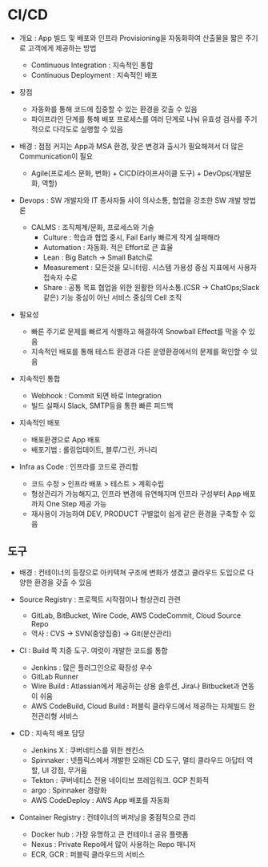 # CI/CD

- 개요 : App 빌드 및 배포와 인프라 Provisioning을 자동화하여 산출물을 짧은 주기로 고객에게 제공하는 방법
  - Continuous Integration : 지속적인 통합
  - Continuous Deployment : 지속적인 배포
- 장점
  - 자동화를 통해 코드에 집중할 수 있는 환경을 갖출 수 있음
  - 파이프라인 단계를 통해 배포 프로세스를 여러 단계로 나눠 유효성 검사를 주기적으로 다각도로 실행할 수 있음
- 배경 : 점점 커지는 App과 MSA 환경, 잦은 변경과 출시가 필요해져서 더 많은 Communication이 필요
  - Agile(프로세스 문화, 변화) + CICD(라이프사이클 도구) + DevOps(개발문화, 역할)
- Devops : SW 개발자와 IT 종사자들 사이 의사소통, 협업을 강조한 SW 개발 방법론
  - CALMS : 조직체계/문화, 프로세스와 기술
    - Culture : 학습과 협업 중시, Fail Early 빠르게 작게 실패해라
    - Automation : 자동화. 적은 Effort로 큰 효율
    - Lean : Big Batch -> Small Batch로
    - Measurement : 모든것을 모니터링. 시스템 가용성 중심 지표에서 사용자 접속자 수로
    - Share : 공통 목표 협업을 위한 원활한 의사소통.(CSR -> ChatOps;Slack 같은) 기능 중심이 아닌 서비스 중심의 Cell 조직
- 필요성
  - 빠른 주기로 문제를 빠르게 식별하고 해결하여 Snowball Effect를 막을 수 있음
  - 지속적인 배포를 통해 테스트 환경과 다른 운영환경에서의 문제를 확인할 수 있음

- 지속적인 통합
  - Webhook : Commit 되면 바로 Integration
  - 빌드 실패시 Slack, SMTP등을 통한 빠른 피드백
- 지속적인 배포
  - 배포환경으로 App 배포
  - 배포기법 : 롤링업데이트, 블루/그린, 카나리
- Infra as Code : 인프라를 코드로 관리함
  - 코드 수정 > 인프라 배포 > 테스트 > 계획수립
  - 형상관리가 가능해지고, 인프라 변경에 유연해지며 인프라 구성부터 App 배포까지 One Step 제공 가능
  - 재사용이 가능하여 DEV, PRODUCT 구별없이 쉽게 같은 환경을 구축할 수 있음

## 도구

- 배경 : 컨테이너의 등장으로 아키텍쳐 구조에 변화가 생겼고 클라우드 도입으로 다양한 환경을 갖출 수 있음

- Source Registry : 프로젝트 시작점이나 형상관리 관련
  - GitLab, BitBucket, Wire Code, AWS CodeCommit, Cloud Source Repo
  - 역사 : CVS -> SVN(중앙집중) -> Git(분산관리)
- CI : Build 쪽 치중 도구. 여럿이 개발한 코드를 통합
  - Jenkins : 많은 플러그인으로 확장성 우수
  - GitLab Runner
  - Wire Build : Atlassian에서 제공하는 상용 솔루션, Jira나 Bitbucket과 연동이 쉬움
  - AWS CodeBuild, Cloud Build : 퍼블릭 클라우드에서 제공하는 자체빌드 완전관리형 서비스
- CD : 지속적 배포 담당
  - Jenkins X : 쿠버네티스를 위한 젠킨스
  - Spinnaker : 넷플릭스에서 개발한 오래된 CD 도구, 멀티 클라우드 아답터 역할, UI 강점, 무거움
  - Tekton : 쿠버네티스 전용 네이티브 프레임워크. GCP 친화적
  - argo : Spinnaker 경량화
  - AWS CodeDeploy : AWS App 배포를 자동화
- Container Registry : 컨테이너의 버저닝을 중점적으로 관리
  - Docker hub : 가장 유명하고 큰 컨테이너 공유 플랫폼
  - Nexus : Private Repo에서 많이 사용하는 Repo 매니저
  - ECR, GCR : 퍼블릭 클라우드의 서비스
